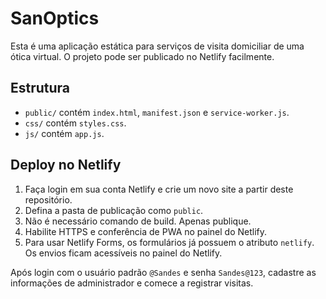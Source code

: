 # SanOptics

Esta é uma aplicação estática para serviços de visita domiciliar de uma ótica virtual. O projeto pode ser publicado no Netlify facilmente.

## Estrutura
- `public/` contém `index.html`, `manifest.json` e `service-worker.js`.
- `css/` contém `styles.css`.
- `js/` contém `app.js`.

## Deploy no Netlify
1. Faça login em sua conta Netlify e crie um novo site a partir deste repositório.
2. Defina a pasta de publicação como `public`.
3. Não é necessário comando de build. Apenas publique.
4. Habilite HTTPS e conferência de PWA no painel do Netlify.
5. Para usar Netlify Forms, os formulários já possuem o atributo `netlify`. Os envios ficam acessíveis no painel do Netlify.

Após login com o usuário padrão `@Sandes` e senha `Sandes@123`, cadastre as informações de administrador e comece a registrar visitas.
